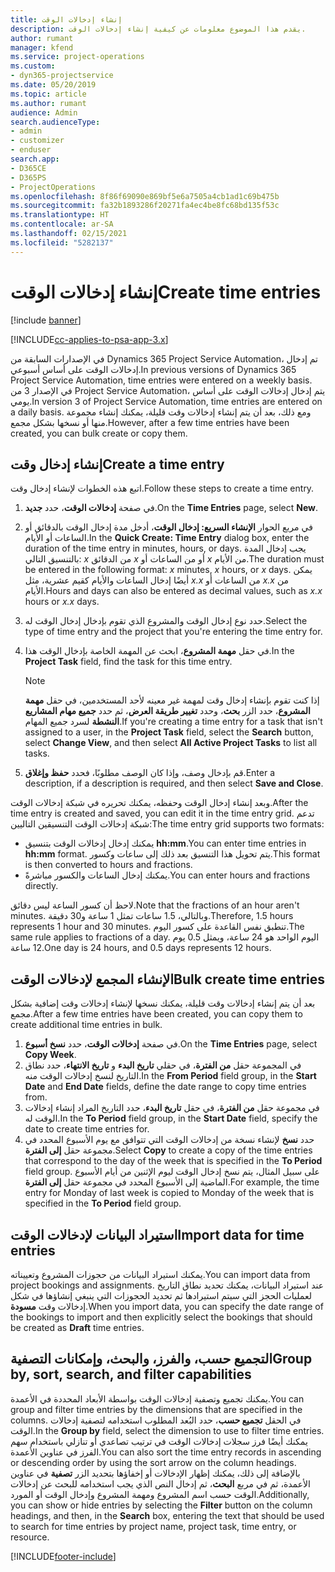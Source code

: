 ```yaml
---
title: إنشاء إدخالات الوقت
description: يقدم هذا الموضوع معلومات عن كيفية إنشاء إدخالات الوقت.
author: rumant
manager: kfend
ms.service: project-operations
ms.custom:
- dyn365-projectservice
ms.date: 05/20/2019
ms.topic: article
ms.author: rumant
audience: Admin
search.audienceType:
- admin
- customizer
- enduser
search.app:
- D365CE
- D365PS
- ProjectOperations
ms.openlocfilehash: 8f86f69090e869bf5e6a7505a4cb1ad1c69b475b
ms.sourcegitcommit: fa32b1893286f20271fa4ec4be8fc68bd135f53c
ms.translationtype: HT
ms.contentlocale: ar-SA
ms.lasthandoff: 02/15/2021
ms.locfileid: "5282137"
---
```

# <a name="create-time-entries"></a><span data-ttu-id="8019c-103">إنشاء إدخالات الوقت</span><span class="sxs-lookup"><span data-stu-id="8019c-103">Create time entries</span></span>

[!include [banner](../includes/psa-now-project-operations.md)]

[!INCLUDE[cc-applies-to-psa-app-3.x](../includes/cc-applies-to-psa-app-3x.md)]

<span data-ttu-id="8019c-104">في الإصدارات السابقة من Dynamics 365 Project Service Automation، تم إدخال إدخالات الوقت على أساس أسبوعي.</span><span class="sxs-lookup"><span data-stu-id="8019c-104">In previous versions of Dynamics 365 Project Service Automation, time entries were entered on a weekly basis.</span></span> <span data-ttu-id="8019c-105">في الإصدار 3 من Project Service Automation، يتم إدخال إدخالات الوقت على أساس يومي.</span><span class="sxs-lookup"><span data-stu-id="8019c-105">In version 3 of Project Service Automation, time entries are entered on a daily basis.</span></span> <span data-ttu-id="8019c-106">ومع ذلك، بعد أن يتم إنشاء إدخالات وقت قليلة، يمكنك إنشاء مجموعة منها أو نسخها بشكل مجمع.</span><span class="sxs-lookup"><span data-stu-id="8019c-106">However, after a few time entries have been created, you can bulk create or copy them.</span></span>

## <a name="create-a-time-entry"></a><span data-ttu-id="8019c-107">إنشاء إدخال وقت</span><span class="sxs-lookup"><span data-stu-id="8019c-107">Create a time entry</span></span>

<span data-ttu-id="8019c-108">اتبع هذه الخطوات لإنشاء إدخال وقت.</span><span class="sxs-lookup"><span data-stu-id="8019c-108">Follow these steps to create a time entry.</span></span>

1. <span data-ttu-id="8019c-109">في صفحة **إدخالات الوقت**، حدد **جديد**.</span><span class="sxs-lookup"><span data-stu-id="8019c-109">On the **Time Entries** page, select **New**.</span></span>
2. <span data-ttu-id="8019c-110">في مربع الحوار **الإنشاء السريع: إدخال الوقت**، أدخل مدة إدخال الوقت بالدقائق أو الساعات أو الأيام.</span><span class="sxs-lookup"><span data-stu-id="8019c-110">In the **Quick Create: Time Entry** dialog box, enter the duration of the time entry in minutes, hours, or days.</span></span> <span data-ttu-id="8019c-111">يجب إدخال المدة بالتنسيق التالي: *x* من الدقائق *x* أو من الساعات أو *x* من الأيام.</span><span class="sxs-lookup"><span data-stu-id="8019c-111">The duration must be entered in the following format: *x* minutes, *x* hours, or *x* days.</span></span> <span data-ttu-id="8019c-112">يمكن أيضًا إدخال الساعات والأيام كقيم عشرية، مثل *x.x* من الساعات أو *x.x* من الأيام.</span><span class="sxs-lookup"><span data-stu-id="8019c-112">Hours and days can also be entered as decimal values, such as *x.x* hours or *x.x* days.</span></span>
3. <span data-ttu-id="8019c-113">حدد نوع إدخال الوقت والمشروع الذي تقوم بإدخال إدخال الوقت له.</span><span class="sxs-lookup"><span data-stu-id="8019c-113">Select the type of time entry and the project that you're entering the time entry for.</span></span>
4. <span data-ttu-id="8019c-114">في حقل **مهمة المشروع**، ابحث عن المهمة الخاصة بإدخال الوقت هذا.</span><span class="sxs-lookup"><span data-stu-id="8019c-114">In the **Project Task** field, find the task for this time entry.</span></span>

    > [!NOTE]
    > <span data-ttu-id="8019c-115">إذا كنت تقوم بإنشاء إدخال وقت لمهمة غير معينه لأحد المستخدمين، في حقل **مهمة المشروع**، حدد الزر **بحث**، وحدد **تغيير طريقة العرض**، ثم حدد **جميع مهام المشاريع النشطة** لسرد جميع المهام.</span><span class="sxs-lookup"><span data-stu-id="8019c-115">If you're creating a time entry for a task that isn't assigned to a user, in the **Project Task** field, select the **Search** button, select **Change View**, and then select **All Active Project Tasks** to list all tasks.</span></span>

5. <span data-ttu-id="8019c-116">قم بإدخال وصف، وإذا كان الوصف مطلوبًا، فحدد **حفظ وإغلاق**.</span><span class="sxs-lookup"><span data-stu-id="8019c-116">Enter a description, if a description is required, and then select **Save and Close**.</span></span>

<span data-ttu-id="8019c-117">وبعد إنشاء إدخال الوقت وحفظه، يمكنك تحريره في شبكة إدخالات الوقت.</span><span class="sxs-lookup"><span data-stu-id="8019c-117">After the time entry is created and saved, you can edit it in the time entry grid.</span></span> <span data-ttu-id="8019c-118">تدعم شبكة إدخالات الوقت التنسيقين التاليين:</span><span class="sxs-lookup"><span data-stu-id="8019c-118">The time entry grid supports two formats:</span></span>

- <span data-ttu-id="8019c-119">يمكنك إدخال إدخالات الوقت بتنسيق **hh:mm**.</span><span class="sxs-lookup"><span data-stu-id="8019c-119">You can enter time entries in **hh:mm** format.</span></span> <span data-ttu-id="8019c-120">يتم تحويل هذا التنسيق بعد ذلك إلى ساعات وكسور.</span><span class="sxs-lookup"><span data-stu-id="8019c-120">This format is then converted to hours and fractions.</span></span>
- <span data-ttu-id="8019c-121">يمكنك إدخال الساعات والكسور مباشرةً.</span><span class="sxs-lookup"><span data-stu-id="8019c-121">You can enter hours and fractions directly.</span></span>

<span data-ttu-id="8019c-122">لاحظ أن كسور الساعة ليس دقائق.</span><span class="sxs-lookup"><span data-stu-id="8019c-122">Note that the fractions of an hour aren't minutes.</span></span> <span data-ttu-id="8019c-123">وبالتالي، 1.5 ساعات تمثل 1 ساعة و30 دقيقة.</span><span class="sxs-lookup"><span data-stu-id="8019c-123">Therefore, 1.5 hours represents 1 hour and 30 minutes.</span></span> <span data-ttu-id="8019c-124">تنطبق نفس القاعدة على كسور اليوم.</span><span class="sxs-lookup"><span data-stu-id="8019c-124">The same rule applies to fractions of a day.</span></span> <span data-ttu-id="8019c-125">اليوم الواحد هو 24 ساعة، ويمثل 0.5 يوم 12 ساعة.</span><span class="sxs-lookup"><span data-stu-id="8019c-125">One day is 24 hours, and 0.5 days represents 12 hours.</span></span>

## <a name="bulk-create-time-entries"></a><span data-ttu-id="8019c-126">الإنشاء المجمع لإدخالات الوقت</span><span class="sxs-lookup"><span data-stu-id="8019c-126">Bulk create time entries</span></span>

<span data-ttu-id="8019c-127">بعد أن يتم إنشاء إدخالات وقت قليلة، يمكنك نسخها لإنشاء إدخالات وقت إضافية بشكل مجمع.</span><span class="sxs-lookup"><span data-stu-id="8019c-127">After a few time entries have been created, you can copy them to create additional time entries in bulk.</span></span>

1. <span data-ttu-id="8019c-128">في صفحة **إدخالات الوقت**، حدد **نسخ أسبوع**.</span><span class="sxs-lookup"><span data-stu-id="8019c-128">On the **Time Entries** page, select **Copy Week**.</span></span>
2. <span data-ttu-id="8019c-129">في المجموعة حقل **من الفترة**، في حقلي **تاريخ البدء** و **تاريخ الانتهاء**، حدد نطاق التاريخ لنسخ إدخالات الوقت منه.</span><span class="sxs-lookup"><span data-stu-id="8019c-129">In the **From Period** field group, in the **Start Date** and **End Date** fields, define the date range to copy time entries from.</span></span>
3. <span data-ttu-id="8019c-130">في مجموعة حقل **من الفترة**، في حقل **تاريخ البدء**، حدد التاريخ المراد إنشاء إدخالات الوقت له.</span><span class="sxs-lookup"><span data-stu-id="8019c-130">In the **To Period** field group, in the **Start Date** field, specify the date to create time entries for.</span></span>
4. <span data-ttu-id="8019c-131">حدد **نسخ** لإنشاء نسخة من إدخالات الوقت التي تتوافق مع يوم الأسبوع المحدد في مجموعة حقل **إلى الفترة**.</span><span class="sxs-lookup"><span data-stu-id="8019c-131">Select **Copy** to create a copy of the time entries that correspond to the day of the week that is specified in the **To Period** field group.</span></span> <span data-ttu-id="8019c-132">على سبيل المثال، يتم نسخ إدخال الوقت ليوم الإثنين من أيام الأسبوع الماضية إلى الأسبوع المحدد في مجموعة حقل **إلى الفترة**.</span><span class="sxs-lookup"><span data-stu-id="8019c-132">For example, the time entry for Monday of last week is copied to Monday of the week that is specified in the **To Period** field group.</span></span>

## <a name="import-data-for-time-entries"></a><span data-ttu-id="8019c-133">استيراد البيانات لإدخالات الوقت</span><span class="sxs-lookup"><span data-stu-id="8019c-133">Import data for time entries</span></span>

<span data-ttu-id="8019c-134">يمكنك استيراد البيانات من حجوزات المشروع وتعييناته.</span><span class="sxs-lookup"><span data-stu-id="8019c-134">You can import data from project bookings and assignments.</span></span> <span data-ttu-id="8019c-135">عند استيراد البيانات، يمكنك تحديد نطاق التاريخ لعمليات الحجز التي سيتم استيرادها ثم تحديد الحجوزات التي ينبغي إنشاؤها في شكل إدخالات وقت **مسودة**.</span><span class="sxs-lookup"><span data-stu-id="8019c-135">When you import data, you can specify the date range of the bookings to import and then explicitly select the bookings that should be created as **Draft** time entries.</span></span>

## <a name="group-by-sort-search-and-filter-capabilities"></a><span data-ttu-id="8019c-136">التجميع حسب، والفرز، والبحث، وإمكانات التصفية</span><span class="sxs-lookup"><span data-stu-id="8019c-136">Group by, sort, search, and filter capabilities</span></span>

<span data-ttu-id="8019c-137">يمكنك تجميع وتصفية إدخالات الوقت بواسطة الأبعاد المحددة في الأعمدة.</span><span class="sxs-lookup"><span data-stu-id="8019c-137">You can group and filter time entries by the dimensions that are specified in the columns.</span></span> <span data-ttu-id="8019c-138">في الحقل **تجميع حسب**، حدد البُعد المطلوب استخدامه لتصفية إدخالات الوقت.</span><span class="sxs-lookup"><span data-stu-id="8019c-138">In the **Group by** field, select the dimension to use to filter time entries.</span></span> <span data-ttu-id="8019c-139">يمكنك أيضًا فرز سجلات إدخالات الوقت في ترتيب تصاعدي أو تنازلي باستخدام سهم الفرز في عناوين الأعمدة.</span><span class="sxs-lookup"><span data-stu-id="8019c-139">You can also sort the time entry records in ascending or descending order by using the sort arrow on the column headings.</span></span> <span data-ttu-id="8019c-140">بالإضافة إلى ذلك، يمكنك إظهار الإدخالات أو إخفاؤها بتحديد الزر **تصفية** في عناوين الأعمدة، ثم في مربع **البحث**، ثم إدخال النص الذي يجب استخدامه للبحث عن إدخالات الوقت حسب اسم المشروع ومهمة المشروع وإدخال الوقت أو المورد.</span><span class="sxs-lookup"><span data-stu-id="8019c-140">Additionally, you can show or hide entries by selecting the **Filter** button on the column headings, and then, in the **Search** box, entering the text that should be used to search for time entries by project name, project task, time entry, or resource.</span></span>


[!INCLUDE[footer-include](../includes/footer-banner.md)]